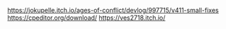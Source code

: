 https://jokupelle.itch.io/ages-of-conflict/devlog/997715/v411-small-fixes
https://cpeditor.org/download/
https://ves2718.itch.io/

